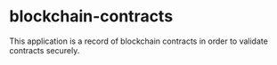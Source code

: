# blockchain-contracts
This application is a record of blockchain contracts in order to validate contracts securely.
